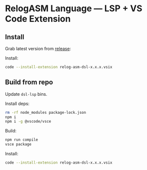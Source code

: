 # RelogASM Language — LSP + VS Code Extension

## Install

Grab latest version from [release](https://github.com/relogrun/relog-asm-vscode/releases/latest):

Install:
  
```bash
code --install-extension relog-asm-dsl-x.x.x.vsix
```

## Build from repo

Update `dsl-lsp` bins.

Install deps:

```bash
rm -rf node_modules package-lock.json
npm i
npm i -g @vscode/vsce
```

Build:

```bash
npm run compile  
vsce package     
```

Install:

```bash
code --install-extension relog-asm-dsl-x.x.x.vsix
```
